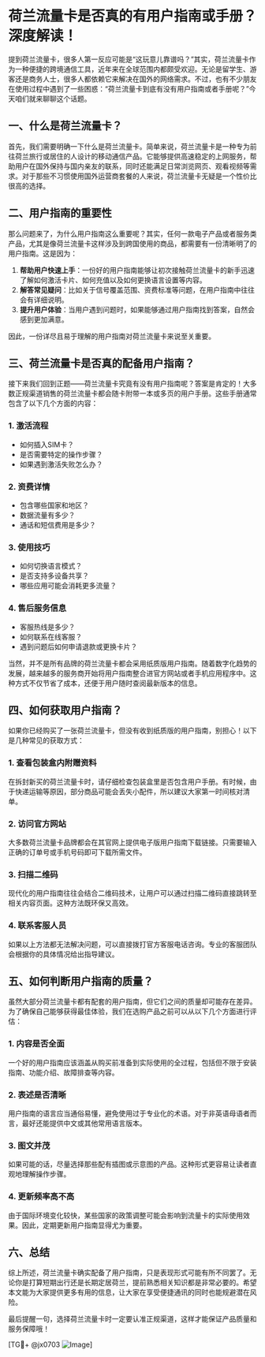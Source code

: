 # 荷兰流量卡是否真的有用户指南或手册？深度解读！

提到荷兰流量卡，很多人第一反应可能是“这玩意儿靠谱吗？”其实，荷兰流量卡作为一种便捷的跨境通信工具，近年来在全球范围内都颇受欢迎。无论是留学生、游客还是商务人士，很多人都依赖它来解决在国外的网络需求。不过，也有不少朋友在使用过程中遇到了一些困惑：“荷兰流量卡到底有没有用户指南或者手册呢？”今天咱们就来聊聊这个话题。

## 一、什么是荷兰流量卡？

首先，我们需要明确一下什么是荷兰流量卡。简单来说，荷兰流量卡是一种专为前往荷兰旅行或居住的人设计的移动通信产品。它能够提供高速稳定的上网服务，帮助用户在国外保持与国内亲友的联系，同时还能满足日常浏览网页、观看视频等需求。对于那些不习惯使用国外运营商套餐的人来说，荷兰流量卡无疑是一个性价比很高的选择。

## 二、用户指南的重要性

那么问题来了，为什么用户指南这么重要呢？其实，任何一款电子产品或者服务类产品，尤其是像荷兰流量卡这样涉及到跨国使用的商品，都需要有一份清晰明了的用户指南。这是因为：

1. **帮助用户快速上手**：一份好的用户指南能够让初次接触荷兰流量卡的新手迅速了解如何激活卡片、如何充值以及如何更换语言设置等内容。
2. **解答常见疑问**：比如关于信号覆盖范围、资费标准等问题，在用户指南中往往会有详细说明。
3. **提升用户体验**：当用户遇到问题时，如果能够通过用户指南找到答案，自然会感到更加满意。

因此，一份详尽且易于理解的用户指南对荷兰流量卡来说至关重要。

## 三、荷兰流量卡是否真的配备用户指南？

接下来我们回到正题——荷兰流量卡究竟有没有用户指南呢？答案是肯定的！大多数正规渠道销售的荷兰流量卡都会随卡附带一本或多页的用户手册。这些手册通常包含了以下几个方面的内容：

### 1. **激活流程**
   - 如何插入SIM卡？
   - 是否需要特定的操作步骤？
   - 如果遇到激活失败怎么办？

### 2. **资费详情**
   - 包含哪些国家和地区？
   - 数据流量有多少？
   - 通话和短信费用是多少？

### 3. **使用技巧**
   - 如何切换语言模式？
   - 是否支持多设备共享？
   - 哪些应用可能会消耗更多流量？

### 4. **售后服务信息**
   - 客服热线是多少？
   - 如何联系在线客服？
   - 遇到问题后如何申请退款或更换卡片？

当然，并不是所有品牌的荷兰流量卡都会采用纸质版用户指南。随着数字化趋势的发展，越来越多的服务商开始将用户指南整合进官方网站或者手机应用程序中。这种方式不仅节省了成本，还便于用户随时查阅最新版本的信息。

## 四、如何获取用户指南？

如果你已经购买了一张荷兰流量卡，但没有收到纸质版的用户指南，别担心！以下是几种常见的获取方式：

### 1. 查看包装盒内附赠资料
   在拆封新买的荷兰流量卡时，请仔细检查包装盒里是否包含用户手册。有时候，由于快递运输等原因，部分商品可能会丢失小配件，所以建议大家第一时间核对清单。

### 2. 访问官方网站
   大多数荷兰流量卡品牌都会在其官网上提供电子版用户指南下载链接。只需要输入正确的订单号或手机号码即可下载所需文件。

### 3. 扫描二维码
   现代化的用户指南往往会结合二维码技术，让用户可以通过扫描二维码直接跳转至相关内容页面。这种方法既环保又高效。

### 4. 联系客服人员
   如果以上方法都无法解决问题，可以直接拨打官方客服电话咨询。专业的客服团队会根据你的具体情况给出指导建议。

## 五、如何判断用户指南的质量？

虽然大部分荷兰流量卡都有配套的用户指南，但它们之间的质量却可能存在差异。为了确保自己能够获得最佳体验，我们在选购产品之前可以从以下几个方面进行评估：

### 1. 内容是否全面
   一个好的用户指南应该涵盖从购买前准备到实际使用的全过程，包括但不限于安装指南、功能介绍、故障排查等内容。

### 2. 表述是否清晰
   用户指南的语言应当通俗易懂，避免使用过于专业化的术语。对于非英语母语者而言，最好还能提供中文或其他常用语言版本。

### 3. 图文并茂
   如果可能的话，尽量选择那些配有插图或示意图的产品。这种形式更容易让读者直观地理解操作步骤。

### 4. 更新频率高不高
   由于国际环境变化较快，某些国家的政策调整可能会影响到流量卡的实际使用效果。因此，定期更新用户指南显得尤为重要。

## 六、总结

综上所述，荷兰流量卡确实配备了用户指南，只是表现形式可能有所不同罢了。无论你是打算短期出行还是长期定居荷兰，提前熟悉相关知识都是非常必要的。希望本文能为大家提供更多有用的信息，让大家在享受便捷通讯的同时也能规避潜在风险。

最后提醒一句，选择荷兰流量卡时一定要认准正规渠道，这样才能保证产品质量和服务保障哦！

[TG💪+ @jx0703 ![Image](https://github.com/user-attachments/assets/dbca1d08-cadb-493c-b0ec-ad6f7a83f270)]